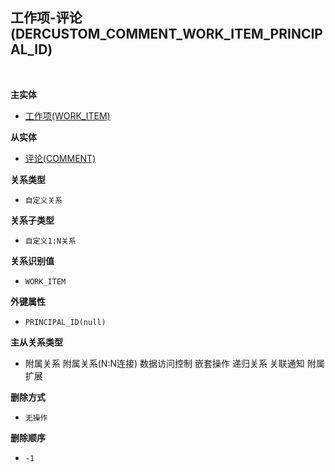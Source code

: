 ## 工作项-评论(DERCUSTOM_COMMENT_WORK_ITEM_PRINCIPAL_ID) <!-- {docsify-ignore-all} -->



<br>
<p class="panel-title"><b>主实体</b></p>

* [工作项(WORK_ITEM)](module/ProjMgmt/Work_item)

<p class="panel-title"><b>从实体</b></p>

* [评论(COMMENT)](module/Base/Comment)

<p class="panel-title"><b>关系类型</b></p>

* `自定义关系`

<p class="panel-title"><b>关系子类型</b></p>

* `自定义1:N关系`

<p class="panel-title"><b>关系识别值</b></p>

* `WORK_ITEM`

<p class="panel-title"><b>外键属性</b></p>

* `PRINCIPAL_ID(null)`

<p class="panel-title"><b>主从关系类型</b></p>

* <i class="fa fa-square"/></i> 附属关系 <i class="fa fa-square"/></i> 附属关系(N:N连接) <i class="fa fa-square"/></i> 数据访问控制 <i class="fa fa-square"/></i> 嵌套操作 <i class="fa fa-square"/></i> 递归关系 <i class="fa fa-square"/></i> 关联通知 <i class="fa fa-square"/></i> 附属扩展

<p class="panel-title"><b>删除方式</b></p>

* `无操作`

<p class="panel-title"><b>删除顺序</b></p>

* `-1`
